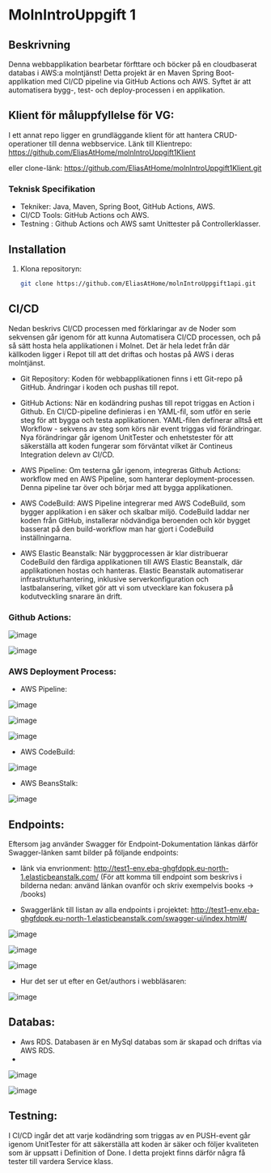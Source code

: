 # MolnIntroUppgift 1

## Beskrivning
Denna webbapplikation bearbetar förfttare och böcker på en cloudbaserat databas i AWS:a molntjänst!
Detta projekt är en Maven Spring Boot-applikation med CI/CD pipeline via GitHub Actions och AWS. Syftet är att automatisera bygg-, test- och deploy-processen i en applikation.

## Klient för måluppfyllelse för VG:
I ett annat repo ligger en grundläggande klient för att hantera CRUD-operationer till denna webbservice.
Länk till Klientrepo: https://github.com/EliasAtHome/molnIntroUppgift1Klient

eller clone-länk: https://github.com/EliasAtHome/molnIntroUppgift1Klient.git

### Teknisk Specifikation
- Tekniker: Java, Maven, Spring Boot, GitHub Actions, AWS.
- CI/CD Tools: GitHub Actions och AWS.
- Testning : Github Actions och AWS samt Unittester på Controllerklasser.
  
## Installation
1. Klona repositoryn:
   ```bash
   git clone https://github.com/EliasAtHome/molnIntroUppgift1api.git

## CI/CD
Nedan beskrivs CI/CD processen med förklaringar av de Noder som sekvensen går igenom för att kunna Automatisera CI/CD processen, och på så sätt hosta hela applikationen i Molnet. Det är hela ledet från där källkoden ligger i Repot till att det driftas och hostas på AWS i deras molntjänst.

- Git Repository: Koden för webbapplikationen finns i ett Git-repo på GitHub. Ändringar i koden och pushas  till repot.

- GitHub Actions: När en kodändring pushas till repot triggas en Action i Github. En CI/CD-pipeline definieras i en YAML-fil, som utför en serie steg för att bygga och testa applikationen. YAML-filen definerar alltså ett Workflow - sekvens av steg som körs när event triggas vid förändringar. Nya förändringar går igenom UnitTester och enhetstester för att säkerställa att koden fungerar som förväntat vilket är Contineus Integration delevn av CI/CD.

- AWS Pipeline: Om testerna går igenom, integreras Github Actions: workflow med en AWS Pipeline, som hanterar deployment-processen. Denna pipeline tar över och börjar med att bygga applikationen.

- AWS CodeBuild: AWS Pipeline integrerar med AWS CodeBuild, som bygger applikation i en säker och skalbar miljö. CodeBuild laddar ner koden från GitHub, installerar nödvändiga beroenden och kör bygget basserat på den build-workflow man har gjort i CodeBuild inställningarna.

- AWS Elastic Beanstalk: När byggprocessen är klar distribuerar CodeBuild den färdiga applikationen till AWS Elastic Beanstalk, där applikationen hostas och hanteras. Elastic Beanstalk automatiserar infrastrukturhantering, inklusive serverkonfiguration och lastbalansering, vilket gör att vi som utvecklare kan fokusera på kodutveckling snarare än drift.

### Github Actions:
![image](https://github.com/user-attachments/assets/aad0f5e4-14bf-4097-add0-9ee97939b457)

![image](https://github.com/user-attachments/assets/2cae62e6-93c2-41fe-ba49-ad2f79486fc3)

### AWS Deployment Process:
- AWS Pipeline:

![image](https://github.com/user-attachments/assets/353a5ca0-44a7-4f3f-aa71-c11e5d349d3c)

![image](https://github.com/user-attachments/assets/5ab29e02-d157-4b8e-b8d7-c08c48bd2d54)

![image](https://github.com/user-attachments/assets/acb117d4-f798-4650-83b1-6c0bfc0dc301)

- AWS CodeBuild:
  
![image](https://github.com/user-attachments/assets/db33f8ff-171b-41b5-8cb2-45d1f8e9b3cd)

- AWS BeansStalk:
 
![image](https://github.com/user-attachments/assets/c2ec9ae5-565e-472b-97fd-f57718a1d849)


## Endpoints:
Eftersom jag använder Swagger för Endpoint-Dokumentation länkas därför Swagger-länken samt bilder på följande endpoints:

- länk via envrionment: http://test1-env.eba-ghgfdppk.eu-north-1.elasticbeanstalk.com/
  (För att komma till endpoint som beskrivs i bilderna nedan: använd länkan ovanför och skriv exempelvis books -> /books)
  
- Swaggerlänk till listan av alla endpoints i projektet: http://test1-env.eba-ghgfdppk.eu-north-1.elasticbeanstalk.com/swagger-ui/index.html#/
 
![image](https://github.com/user-attachments/assets/499bb814-ef03-43ea-81ec-54a6158e6995)

![image](https://github.com/user-attachments/assets/ba71557f-bf76-4dee-a4ed-cf4d3760e1b2)

![image](https://github.com/user-attachments/assets/d5b96aa5-83a1-47cd-a663-085e0e2cf571)


- Hur det ser ut efter en Get/authors i webbläsaren:

![image](https://github.com/user-attachments/assets/dbe770a5-0088-48ad-8bfb-7c4ee9b9b2e2)


## Databas:
- Aws RDS. Databasen är en MySql databas som är skapad och driftas via AWS RDS.
- 
![image](https://github.com/user-attachments/assets/c3db41ba-a34c-4f92-a034-d37570236ee7)


![image](https://github.com/user-attachments/assets/49731451-36ab-488d-aae0-f142a40b4405)


## Testning:
I CI/CD ingår det att varje kodändring som triggas av en PUSH-event går igenom UnitTester för att säkerställa att koden är säker och följer kvaliteten som är uppsatt i Definition of Done. I detta projekt finns därför några få tester till vardera Service klass.
